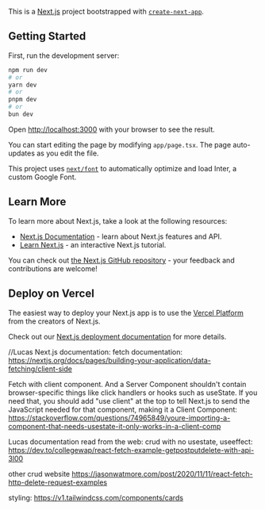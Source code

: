 This is a [Next.js](https://nextjs.org/) project bootstrapped with [`create-next-app`](https://github.com/vercel/next.js/tree/canary/packages/create-next-app).

## Getting Started

First, run the development server:

```bash
npm run dev
# or
yarn dev
# or
pnpm dev
# or
bun dev
```

Open [http://localhost:3000](http://localhost:3000) with your browser to see the result.

You can start editing the page by modifying `app/page.tsx`. The page auto-updates as you edit the file.

This project uses [`next/font`](https://nextjs.org/docs/basic-features/font-optimization) to automatically optimize and load Inter, a custom Google Font.

## Learn More

To learn more about Next.js, take a look at the following resources:

- [Next.js Documentation](https://nextjs.org/docs) - learn about Next.js features and API.
- [Learn Next.js](https://nextjs.org/learn) - an interactive Next.js tutorial.

You can check out [the Next.js GitHub repository](https://github.com/vercel/next.js/) - your feedback and contributions are welcome!

## Deploy on Vercel

The easiest way to deploy your Next.js app is to use the [Vercel Platform](https://vercel.com/new?utm_medium=default-template&filter=next.js&utm_source=create-next-app&utm_campaign=create-next-app-readme) from the creators of Next.js.

Check out our [Next.js deployment documentation](https://nextjs.org/docs/deployment) for more details.

//Lucas Next.js documentation:
fetch documentation: https://nextjs.org/docs/pages/building-your-application/data-fetching/client-side

Fetch with client component. And a Server Component shouldn't contain browser-specific things like click handlers or hooks such as useState. If you need that, you should add "use client" at the top to tell Next.js to send the JavaScript needed for that component, making it a Client Component: https://stackoverflow.com/questions/74965849/youre-importing-a-component-that-needs-usestate-it-only-works-in-a-client-comp

Lucas documentation read from the web:
crud with no usestate, useeffect:
https://dev.to/collegewap/react-fetch-example-getpostputdelete-with-api-3l00

other crud website
https://jasonwatmore.com/post/2020/11/11/react-fetch-http-delete-request-examples

styling:
https://v1.tailwindcss.com/components/cards
